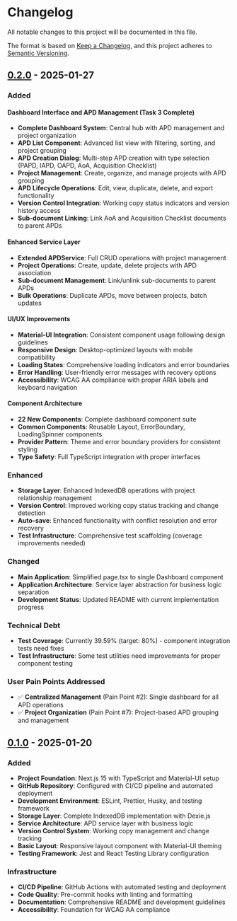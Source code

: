 # Changelog

All notable changes to this project will be documented in this file.

The format is based on [Keep a Changelog](https://keepachangelog.com/en/1.0.0/),
and this project adheres to [Semantic Versioning](https://semver.org/spec/v2.0.0.html).

## [0.2.0] - 2025-01-27

### Added

#### Dashboard Interface and APD Management (Task 3 Complete)

- **Complete Dashboard System**: Central hub with APD management and project organization
- **APD List Component**: Advanced list view with filtering, sorting, and project grouping
- **APD Creation Dialog**: Multi-step APD creation with type selection (PAPD, IAPD, OAPD, AoA, Acquisition Checklist)
- **Project Management**: Create, organize, and manage projects with APD grouping
- **APD Lifecycle Operations**: Edit, view, duplicate, delete, and export functionality
- **Version Control Integration**: Working copy status indicators and version history access
- **Sub-document Linking**: Link AoA and Acquisition Checklist documents to parent APDs

#### Enhanced Service Layer

- **Extended APDService**: Full CRUD operations with project management
- **Project Operations**: Create, update, delete projects with APD association
- **Sub-document Management**: Link/unlink sub-documents to parent APDs
- **Bulk Operations**: Duplicate APDs, move between projects, batch updates

#### UI/UX Improvements

- **Material-UI Integration**: Consistent component usage following design guidelines
- **Responsive Design**: Desktop-optimized layouts with mobile compatibility
- **Loading States**: Comprehensive loading indicators and error boundaries
- **Error Handling**: User-friendly error messages with recovery options
- **Accessibility**: WCAG AA compliance with proper ARIA labels and keyboard navigation

#### Component Architecture

- **22 New Components**: Complete dashboard component suite
- **Common Components**: Reusable Layout, ErrorBoundary, LoadingSpinner components
- **Provider Pattern**: Theme and error boundary providers for consistent styling
- **Type Safety**: Full TypeScript integration with proper interfaces

### Enhanced

- **Storage Layer**: Enhanced IndexedDB operations with project relationship management
- **Version Control**: Improved working copy status tracking and change detection
- **Auto-save**: Enhanced functionality with conflict resolution and error recovery
- **Test Infrastructure**: Comprehensive test scaffolding (coverage improvements needed)

### Changed

- **Main Application**: Simplified page.tsx to single Dashboard component
- **Application Architecture**: Service layer abstraction for business logic separation
- **Development Status**: Updated README with current implementation progress

### Technical Debt

- **Test Coverage**: Currently 39.59% (target: 80%) - component integration tests need fixes
- **Test Infrastructure**: Some test utilities need improvements for proper component testing

### User Pain Points Addressed

- ✅ **Centralized Management** (Pain Point #2): Single dashboard for all APD operations
- ✅ **Project Organization** (Pain Point #7): Project-based APD grouping and management

## [0.1.0] - 2025-01-20

### Added

- **Project Foundation**: Next.js 15 with TypeScript and Material-UI setup
- **GitHub Repository**: Configured with CI/CD pipeline and automated deployment
- **Development Environment**: ESLint, Prettier, Husky, and testing framework
- **Storage Layer**: Complete IndexedDB implementation with Dexie.js
- **Service Architecture**: APD service layer with business logic
- **Version Control System**: Working copy management and change tracking
- **Basic Layout**: Responsive layout component with Material-UI theming
- **Testing Framework**: Jest and React Testing Library configuration

### Infrastructure

- **CI/CD Pipeline**: GitHub Actions with automated testing and deployment
- **Code Quality**: Pre-commit hooks with linting and formatting
- **Documentation**: Comprehensive README and development guidelines
- **Accessibility**: Foundation for WCAG AA compliance

[0.2.0]: https://github.com/yourusername/eapd-next/compare/v0.1.0...v0.2.0
[0.1.0]: https://github.com/yourusername/eapd-next/releases/tag/v0.1.0
